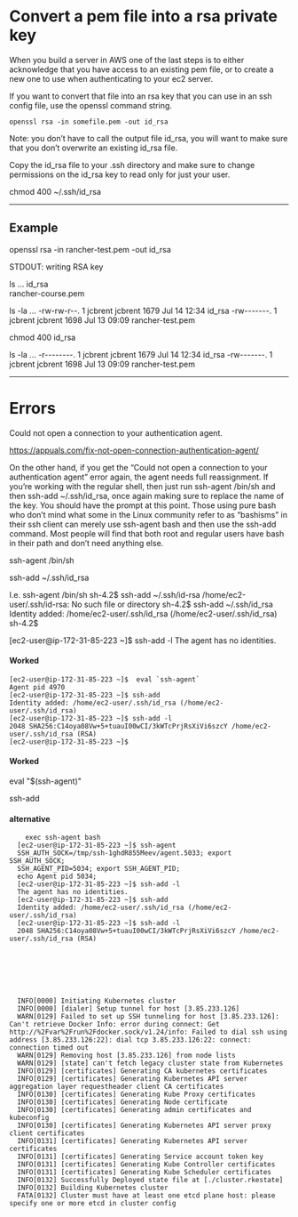 # Convert a pem file into a rsa private key

When you build a server in AWS one of the last steps is to either acknowledge that you have access to an existing pem file, or to create a new one to use when authenticating to your ec2 server.

If you want to convert that file into an rsa key that you can use in an ssh config file, use the openssl command string.

```
openssl rsa -in somefile.pem -out id_rsa
```

Note: you don’t have to call the output file id_rsa, you will want to make sure that you don’t overwrite an existing id_rsa file.

Copy the id_rsa file to your .ssh directory and make sure to change permissions on the id_rsa key to read only for just your user.

chmod 400 ~/.ssh/id_rsa

---

## Example

openssl rsa -in rancher-test.pem -out id_rsa

STDOUT: writing RSA key


ls
...
id_rsa  
rancher-course.pem



ls -la
...
-rw-rw-r--.  1 jcbrent jcbrent 1679 Jul 14 12:34 id_rsa
-rw-------.  1 jcbrent jcbrent 1698 Jul 13 09:09 rancher-test.pem


chmod 400 id_rsa



ls -la
...
-r--------.  1 jcbrent jcbrent 1679 Jul 14 12:34 id_rsa
-rw-------.  1 jcbrent jcbrent 1698 Jul 13 09:09 rancher-test.pem

---

# Errors

Could not open a connection to your authentication agent.

https://appuals.com/fix-not-open-connection-authentication-agent/

On the other hand, if you get the “Could not open a connection to your authentication agent” error again, the agent needs full reassignment. If you’re working with the regular shell, then just run ssh-agent /bin/sh and then ssh-add ~/.ssh/id_rsa, once again making sure to replace the name of the key. You should have the prompt at this point. Those using pure bash who don’t mind what some in the Linux community refer to as “bashisms” in their ssh client can merely use ssh-agent bash and then use the ssh-add command. Most people will find that both root and regular users have bash in their path and don’t need anything else.


 ssh-agent /bin/sh 
 
ssh-add ~/.ssh/id_rsa

I.e. 
ssh-agent /bin/sh
sh-4.2$ ssh-add ~/.ssh/id-rsa
/home/ec2-user/.ssh/id-rsa: No such file or directory
sh-4.2$ ssh-add ~/.ssh/id_rsa
Identity added: /home/ec2-user/.ssh/id_rsa (/home/ec2-user/.ssh/id_rsa)
sh-4.2$

[ec2-user@ip-172-31-85-223 ~]$ ssh-add -l
The agent has no identities.

#### Worked
    [ec2-user@ip-172-31-85-223 ~]$  eval `ssh-agent`
    Agent pid 4970
    [ec2-user@ip-172-31-85-223 ~]$ ssh-add 
    Identity added: /home/ec2-user/.ssh/id_rsa (/home/ec2-user/.ssh/id_rsa)
    [ec2-user@ip-172-31-85-223 ~]$ ssh-add -l
    2048 SHA256:C14oya08Vw+5+tuauI00wCI/3kWTcPrjRsXiVi6szcY /home/ec2-user/.ssh/id_rsa (RSA)
    [ec2-user@ip-172-31-85-223 ~]$ 

#### Worked
eval "$(ssh-agent)"

ssh-add
  #### alternative

        exec ssh-agent bash
      [ec2-user@ip-172-31-85-223 ~]$ ssh-agent 
      SSH_AUTH_SOCK=/tmp/ssh-1ghdR855Meev/agent.5033; export SSH_AUTH_SOCK;
      SSH_AGENT_PID=5034; export SSH_AGENT_PID;
      echo Agent pid 5034;
      [ec2-user@ip-172-31-85-223 ~]$ ssh-add -l
      The agent has no identities.
      [ec2-user@ip-172-31-85-223 ~]$ ssh-add
      Identity added: /home/ec2-user/.ssh/id_rsa (/home/ec2-user/.ssh/id_rsa)
      [ec2-user@ip-172-31-85-223 ~]$ ssh-add -l
      2048 SHA256:C14oya08Vw+5+tuauI00wCI/3kWTcPrjRsXiVi6szcY /home/ec2-user/.ssh/id_rsa (RSA)







      INFO[0000] Initiating Kubernetes cluster                
      INFO[0000] [dialer] Setup tunnel for host [3.85.233.126] 
      WARN[0129] Failed to set up SSH tunneling for host [3.85.233.126]: Can't retrieve Docker Info: error during connect: Get http://%2Fvar%2Frun%2Fdocker.sock/v1.24/info: Failed to dial ssh using address [3.85.233.126:22]: dial tcp 3.85.233.126:22: connect: connection timed out 
      WARN[0129] Removing host [3.85.233.126] from node lists 
      WARN[0129] [state] can't fetch legacy cluster state from Kubernetes 
      INFO[0129] [certificates] Generating CA kubernetes certificates 
      INFO[0129] [certificates] Generating Kubernetes API server aggregation layer requestheader client CA certificates 
      INFO[0130] [certificates] Generating Kube Proxy certificates 
      INFO[0130] [certificates] Generating Node certificate   
      INFO[0130] [certificates] Generating admin certificates and kubeconfig 
      INFO[0130] [certificates] Generating Kubernetes API server proxy client certificates 
      INFO[0131] [certificates] Generating Kubernetes API server certificates 
      INFO[0131] [certificates] Generating Service account token key 
      INFO[0131] [certificates] Generating Kube Controller certificates 
      INFO[0131] [certificates] Generating Kube Scheduler certificates 
      INFO[0132] Successfully Deployed state file at [./cluster.rkestate] 
      INFO[0132] Building Kubernetes cluster                  
      FATA[0132] Cluster must have at least one etcd plane host: please specify one or more etcd in cluster config









